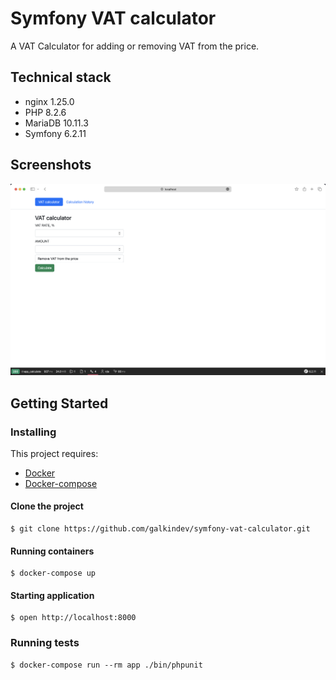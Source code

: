 # Symfony VAT calculator

A VAT Calculator for adding or removing VAT from the price.

## Technical stack

- nginx 1.25.0
- PHP 8.2.6
- MariaDB 10.11.3
- Symfony 6.2.11

## Screenshots

![img_1.png](docs/images/vat_calculation_page.png)

## Getting Started

### Installing

This project requires:
* [Docker](https://docs.docker.com/)
* [Docker-compose](https://docs.docker.com/compose/)

#### Clone the project
```
$ git clone https://github.com/galkindev/symfony-vat-calculator.git
```

#### Running containers

```
$ docker-compose up
```

#### Starting application

```
$ open http://localhost:8000
```

### Running tests
```
$ docker-compose run --rm app ./bin/phpunit
```